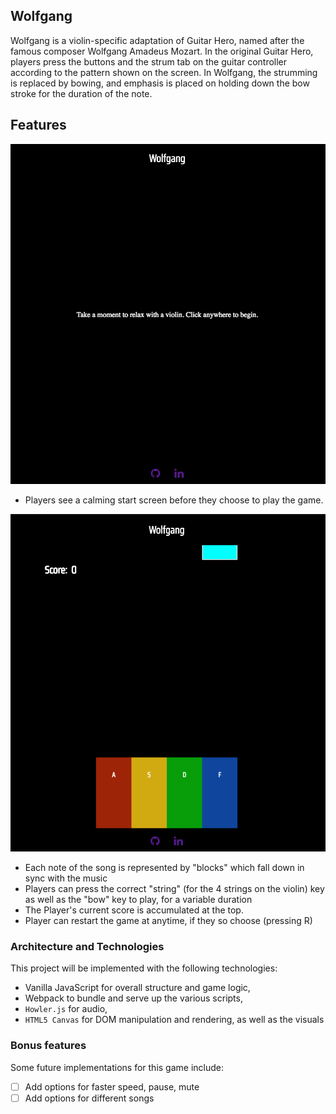 ## Wolfgang

Wolfgang is a violin-specific adaptation of Guitar Hero, named after the famous composer Wolfgang Amadeus Mozart. In the original Guitar Hero, players press the buttons and the strum tab on the guitar controller according to the pattern shown on the screen. In Wolfgang, the strumming is replaced by bowing, and emphasis is placed on holding down the bow stroke for the duration of the note.

## Features
![Start Screen][start]

- Players see a calming start screen before they choose to play the game.

![In Game][game]

- Each note of the song is represented by "blocks" which fall down in sync with the music
- Players can press the correct "string" (for the 4 strings on the violin) key as well as the "bow" key to play, for a variable duration
- The Player's current score is accumulated at the top.
- Player can restart the game at anytime, if they so choose (pressing R)

### Architecture and Technologies

This project will be implemented with the following technologies:

- Vanilla JavaScript for overall structure and game logic,
- Webpack to bundle and serve up the various scripts,
- `Howler.js` for audio,
- `HTML5 Canvas` for DOM manipulation and rendering, as well as the visuals

### Bonus features

Some future implementations for this game include:

- [ ] Add options for faster speed, pause, mute
- [ ] Add options for different songs

[start]: ./docs/start.png
[game]: ./docs/game.png
